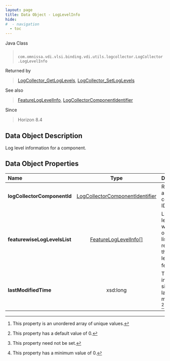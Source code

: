 ```yaml
---
layout: page
title: Data Object - LogLevelInfo
hide:
#  - navigation
  - toc
---
```






Java Class
> ` com.omnissa.vdi.vlsi.binding.vdi.utils.logcollector.LogCollector.LogLevelInfo`

Returned by
> [LogCollector_GetLogLevels](vdi.utils.logcollector.LogCollector.md#getLogLevels), [LogCollector_SetLogLevels](vdi.utils.logcollector.LogCollector.md#setLogLevels)

See also
> [FeatureLogLevelInfo](vdi.utils.logcollector.LogCollector.FeatureLogLevelInfo.md), [LogCollectorComponentIdentifier](vdi.utils.logcollector.LogCollector.LogCollectorComponentIdentifier.md)

Since
> Horizon 8.4


## Data Object Description

Log level information for a component.

## Data Object Properties

 Name | Type | Description
:---|:---:|:---
**logCollectorComponentId**| [LogCollectorComponentIdentifier](vdi.utils.logcollector.LogCollector.LogCollectorComponentIdentifier.md)|  Represents a log component ID
**featurewiseLogLevelsList**| [FeatureLogLevelInfo[]](vdi.utils.logcollector.LogCollector.FeatureLogLevelInfo.md)|  List of log level info where each object in the list represents the log levels for a feature. [^14]
**lastModifiedTime**|  xsd:long|  The duration in seconds since the last log level modification. [^19] [^1] [^72]


 


[^1]: This property need not be set.
[^14]: This property is an unordered array of unique values.
[^19]: This property has a default value of 0.
[^72]: This property has a minimum value of 0.